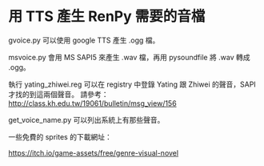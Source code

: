 # 用 TTS 產生 RenPy 需要的音檔

gvoice.py 可以使用 google TTS 產生 .ogg 檔。

msvoice.py 會用 MS SAPI5 來產生 .wav 檔，再用 pysoundfile 將 .wav 轉成 .ogg。

執行 yating_zhiwei.reg 可以在 registry 中登錄 Yating 跟 Zhiwei 的聲音，SAPI 才找的到這兩個聲音。
請參考：http://class.kh.edu.tw/19061/bulletin/msg_view/156

get_voice_name.py 可以列出系統上有那些聲音。

一些免費的 sprites 的下載網址：

https://itch.io/game-assets/free/genre-visual-novel


